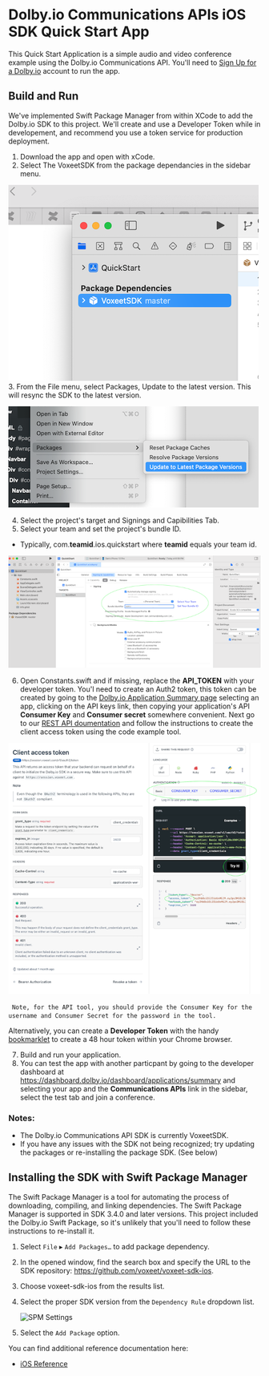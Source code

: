 # Dolby.io Communications APIs iOS SDK Quick Start App
This Quick Start Application is a simple audio and video conference example using the Dolby.io Communications API. You'll need to [Sign Up for a Dolby.io](https://www.dolby.io/signup) account to run the app. 
## Build and Run
We've implemented Swift Package Manager from within XCode to add the Dolby.io SDK to this project.  We'll create and use a Developer Token while in developement, and recommend you use a token service for production deployment. 

1. Download the app and open with xCode.
2. Select The VoxeetSDK from the package dependancies in the sidebar menu.

![Select the SDK](./wiki-select-sdk.png)
3. From the File menu, select Packages, Update to the latest version. This will resync the SDK to the latest version.
  
 ![Select the SDK](./wiki-update-pkg.png)


4. Select the project's target and Signings and Capibilities Tab.
5. Select your team and set the project's bundle ID.
  - Typically, com.**teamid**.ios.quickstart where **teamid** equals your team id.

![Xcode Build Setting](./wiki-quickstart-bundleid.png)

6. Open Constants.swift and if missing, replace the **API_TOKEN** with your developer token.  You'l need to create an Auth2 token, this token can be created by going to the [Dolby.io Application Summary page](https://dashboard.dolby.io) selecting an app, clicking on the API keys link, then copying your application's API **Consumer Key** and **Consumer secret** somewhere convenient.  Next go to our [REST API doumentation](https://docs.dolby.io/communications-apis/reference/get-client-access-token) and follow the instructions to create the client access token using the code example tool. 

![Xcode Build Setting](./wiki-access-token.png)


  ``` Note, for the API tool, you should provide the Consumer Key for the username and Consumer Secret for the password in the tool.```        
  
Alternatively, you can create a **Developer Token** with the handy [bookmarklet](https://developer-token-dolbyio.netlify.app) to create a 48 hour token within your Chrome browser.
  
  
7. Build and run your application.
8. You can test the app with another particpant by going to the developer dashboard at https://dashboard.dolby.io/dashboard/applications/summary and selecting your app and the **Communications APIs** link in the sidebar, select the test tab and join a conference.

### Notes:
- The Dolby.io Communications API SDK is currently VoxeetSDK. 
- If you have any issues with the SDK not being recognized; try updating the packages or re-installing the package SDK. (See below)

 
## Installing the SDK with Swift Package Manager

The Swift Package Manager is a tool for automating the process of downloading, compiling, and linking dependencies. The Swift Package Manager is supported in SDK 3.4.0 and later versions. This project included the Dolby.io Swift Package, so it's unlikely that you'll need to follow these instructions to re-install it. 

1. Select `File` ▸ `Add Packages…` to add package dependency.

2. In the opened window, find the search box and specify the URL to the SDK repository: https://github.com/voxeet/voxeet-sdk-ios.

3. Choose voxeet-sdk-ios from the results list.

4. Select the proper SDK version from the `Dependency Rule` dropdown list.
   
    ![SPM Settings](./wiki-spm-install.png)

5. Select the `Add Package` option.

You can find additional reference documentation here:
- [iOS Reference](https://docs.dolby.io/communications/docs/ios-client-sdk-voxeetsdk)